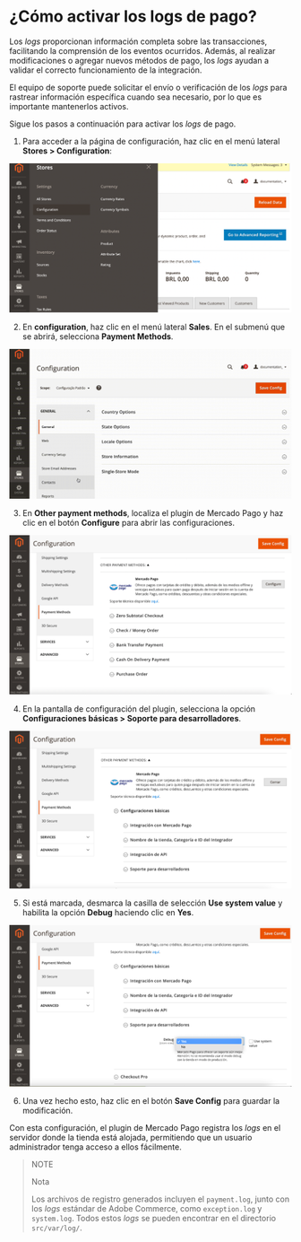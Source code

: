 # ¿Cómo activar los logs de pago?

Los _logs_ proporcionan información completa sobre las transacciones, facilitando la comprensión de los eventos ocurridos. Además, al realizar modificaciones o agregar nuevos métodos de pago, los _logs_ ayudan a validar el correcto funcionamiento de la integración.

El equipo de soporte puede solicitar el envío o verificación de los _logs_ para rastrear información específica cuando sea necesario, por lo que es importante mantenerlos activos.

Sigue los pasos a continuación para activar los _logs_ de pago.

1. Para acceder a la página de configuración, haz clic en el menú lateral **Stores > Configuration**:

![Configuración](/images/adobe-commerce/logs-configuration-es.png)

2. En **configuration**, haz clic en el menú lateral **Sales**. En el submenú que se abrirá, selecciona **Payment Methods**.

![Medios](/images/adobe-commerce/logs-payment-method-es.gif)

3. En **Other payment methods**, localiza el plugin de Mercado Pago y haz clic en el botón **Configure** para abrir las configuraciones.

![Configure](/images/adobe-commerce/logs-configure-es.png)

4. En la pantalla de configuración del plugin, selecciona la opción **Configuraciones básicas > Soporte para desarrolladores**.

![Support](/images/adobe-commerce/logs-support-es.png)

5. Si está marcada, desmarca la casilla de selección **Use system value** y habilita la opción **Debug** haciendo clic en **Yes**.

![Debug](/images/adobe-commerce/logs-debug-es.png)

6. Una vez hecho esto, haz clic en el botón **Save Config** para guardar la modificación.

Con esta configuración, el plugin de Mercado Pago registra los _logs_ en el servidor donde la tienda está alojada, permitiendo que un usuario administrador tenga acceso a ellos fácilmente.

> NOTE
>
> Nota
>
> Los archivos de registro generados incluyen el `payment.log`, junto con los _logs_ estándar de Adobe Commerce, como `exception.log` y `system.log`. Todos estos _logs_ se pueden encontrar en el directorio `src/var/log/`.
